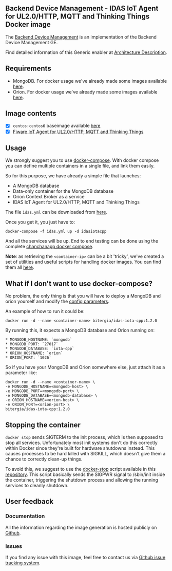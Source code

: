 ## Backend Device Management - IDAS IoT Agent for UL2.0/HTTP, MQTT and Thinking Things Docker image

The [Backend Device Management](http://catalogue.fiware.org/enablers/backend-device-management-idas) is an implementation of the Backend Device Management GE. 

Find detailed information of this Generic enabler at [Architecture Description](https://forge.fiware.org/plugins/mediawiki/wiki/fiware/index.php/FIWARE.ArchitectureDescription.IoT.Backend.DeviceManagement).

## Requirements

- MongoDB. For docker usage we've already made some images available [here](https://registry.hub.docker.com/u/bitergia/mongodb/).
- Orion. For docker usage we've already made some images available [here](https://registry.hub.docker.com/u/bitergia/fiware-orion/).


## Image contents

- [x] `centos:centos6` baseimage available [here](https://registry.hub.docker.com/_/centos/)
- [x] [Fiware IoT Agent for UL2.0/HTTP, MQTT and Thinking Things](https://github.com/telefonicaid/fiware-IoTAgent-Cplusplus)

## Usage

We strongly suggest you to use [docker-compose](https://docs.docker.com/compose/). With docker compose you can define multiple containers in a single file, and link them easily. 

So for this purpose, we have already a simple file that launches:

   * A MongoDB database
   * Data-only container for the MongoDB database
   * Orion Context Broker as a service
   * IDAS IoT Agent for UL2.0/HTTP, MQTT and Thinking Things

The file `idas.yml` can be downloaded from [here](https://raw.githubusercontent.com/Bitergia/fiware-chanchan-docker/master/compose/idas.yml).

Once you get it, you just have to:

```
docker-compose -f idas.yml up -d idasiotacpp
```
And all the services will be up. End to end testing can be done using the complete [chanchanapp docker compose](https://github.com/Bitergia/fiware-chanchan/blob/master/docker/compose/chanchan-new.yml).

**Note**: as retrieving the `<container-ip>` can be a bit 'tricky', we've created a set of utilities and useful scripts for handling docker images. You can find them all [here](https://github.com/Bitergia/docker/tree/master/utils).

 
## What if I don't want to use docker-compose?

No problem, the only thing is that you will have to deploy a MongoDB and orion yourself and modify the [config parameters](https://github.com/Bitergia/fiware-chanchan-docker/blob/master/images/idas/iota-cpp/1.2.0/config.json).

An example of how to run it could be:

```
docker run -d --name <container-name> bitergia/idas-iota-cpp:1.2.0
```

By running this, it expects a MongoDB database and Orion running on:

    * MONGODB_HOSTNAME: `mongodb`
    * MONGODB_PORT: `27017`
    * MONGODB_DATABASE: `iota-cpp`
    * ORION_HOSTNAME: `orion`
    * ORION_PORT: `1026`

So if you have your MongoDB and Orion somewhere else, just attach it as a parameter like:

```
docker run -d --name <container-name> \
-e MONGODB_HOSTNAME=<mongodb-host> \
-e MONGODB_PORT=<mongodb-port> \
-e MONGODB_DATABASE=<mongodb-database> \
-e ORION_HOSTNAME=<orion-host> \
-e ORION_PORT=<orion-port> \
bitergia/idas-iota-cpp:1.2.0
```

## Stopping the container

`docker stop` sends SIGTERM to the init process, which is then supposed to stop all services. Unfortunately most init systems don't do this correctly within Docker since they're built for hardware shutdowns instead. This causes processes to be hard killed with SIGKILL, which doesn't give them a chance to correctly clean-up things.

To avoid this, we suggest to use the [docker-stop](https://github.com/Bitergia/docker/tree/master/utils#docker-stop) script available in this [repository](https://github.com/Bitergia/docker/tree/master/utils). This script basically sends the SIGPWR signal to /sbin/init inside the container, triggering the shutdown process and allowing the running services to cleanly shutdown.

## User feedback

### Documentation

All the information regarding the image generation is hosted publicly on [Github](https://github.com/Bitergia/fiware-chanchan-docker/tree/master/images/idas/iota-cpp).

### Issues

If you find any issue with this image, feel free to contact us via [Github issue tracking system](https://github.com/Bitergia/fiware-chanchan-docker/issues).
